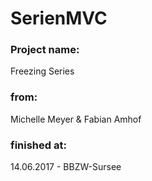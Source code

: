 # SerienMVC
<h3>Project name:</h3> Freezing Series<br/>
<h3>from:</h3> Michelle Meyer & Fabian Amhof<br/>
<h3>finished at:</h3> 14.06.2017 - BBZW-Sursee
